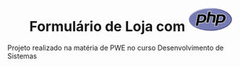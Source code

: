 <div align='center'>
    <h1>Formulário de Loja com <img width='90px' src='formulario-loja/img/PHP-logo.jpg'></img></h1>
</div>

Projeto realizado na matéria de PWE no curso Desenvolvimento de Sistemas
